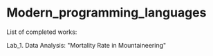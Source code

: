 # Modern_programming_languages
List of completed works:

Lab_1. Data Analysis: "Mortality Rate in Mountaineering"
